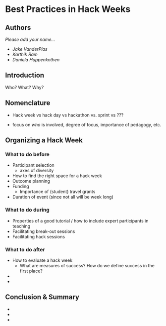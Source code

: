 # Best Practices in Hack Weeks

## Authors

*Please add your name...*

- *Jake VanderPlas*
- *Karthik Ram*
- *Daniela Huppenkothen*

## Introduction

Who? What? Why? 


## Nomenclature

- Hack week vs hack day vs hackathon vs. sprint vs ???

- focus on *who* is involved, degree of focus, importance of pedagogy, etc.


## Organizing a Hack Week

### What to do before

- Participant selection
    -  axes of diversity
- How to find the right space for a hack week
- Outcome planning
- Funding
    - Importance of (student) travel grants
- Duration of event (since not all will be week long)

### What to do during

- Properties of a good tutorial / how to include expert participants in teaching
- Facilitating break-out sessions
- Facilitating hack sessions

### What to do after

- How to evaluate a hack week
    - What are measures of success? How do we define success in the first place?
-
-


## Conclusion & Summary

-
-
-
